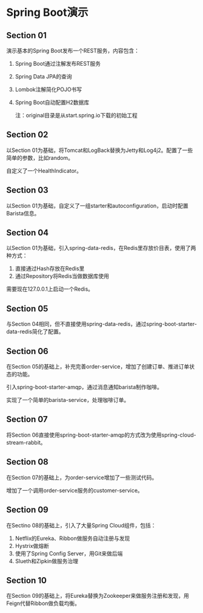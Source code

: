 # Spring Boot演示

## Section 01

演示基本的Spring Boot发布一个REST服务，内容包含：

1. Spring Boot通过注解发布REST服务
2. Spring Data JPA的查询
3. Lombok注解简化POJO书写
4. Spring Boot自动配置H2数据库

    注：original目录是从start.spring.io下载的初始工程

## Section 02

以Section 01为基础，将Tomcat和LogBack替换为Jetty和Log4j2。配置了一些简单的参数，比如random。

自定义了一个HealthIndicator。

## Section 03

以Section 01为基础，自定义了一组starter和autoconfiguration，启动时配置Barista信息。

## Section 04

以Section 01为基础，引入spring-data-redis，在Redis里存放价目表，使用了两种方式：

1. 直接通过Hash存放在Redis里
2. 通过Repository将Redis当做数据库使用

需要现在127.0.0.1上启动一个Redis。

## Section 05

与Section 04相同，但不直接使用spring-data-redis，通过spring-boot-starter-data-redis简化了配置。

## Section 06

在Section 05的基础上，补充完善order-service，增加了创建订单、推进订单状态的功能。

引入spring-boot-starter-amqp，通过消息通知barista制作咖啡。

实现了一个简单的barista-service，处理咖啡订单。

## Section 07

将Section 06直接使用spring-boot-starter-amqp的方式改为使用spring-cloud-stream-rabbit。

## Section 08

在Section 07的基础上，为order-service增加了一些测试代码。

增加了一个调用order-service服务的customer-service。

## Section 09

在Sectino 08的基础上，引入了大量Spring Cloud组件，包括：

1. Netflix的Eureka、Ribbon做服务自动注册与发现
2. Hystrix做熔断
3. 使用了Spring Config Server，用Git来做后端
4. Slueth和Zipkin做服务治理

## Section 10

在Section 09的基础上，将Eureka替换为Zookeeper来做服务注册和发现，用Feign代替Ribbon做负载均衡。
